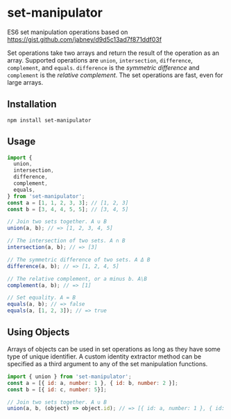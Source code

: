 set-manipulator
=========
ES6 set manipulation operations based on https://gist.github.com/jabney/d9d5c13ad7f871ddf03f

Set operations take two arrays and return the result of the operation as an array. Supported operations are `union`, `intersection`, `difference`, `complement`, and `equals`. `difference` is the _symmetric difference_ and `complement` is the _relative complement_. The set operations are fast, even for large arrays.

## Installation

```npm install set-manipulator```

## Usage

```javascript
import {
  union,
  intersection,
  difference,
  complement,
  equals,
} from 'set-manipulator';
const a = [1, 1, 2, 3, 3]; // [1, 2, 3]
const b = [3, 4, 4, 5, 5]; // [3, 4, 5]

// Join two sets together. A ∪ B
union(a, b); // => [1, 2, 3, 4, 5]

// The intersection of two sets. A ∩ B
intersection(a, b); // => [3]

// The symmetric difference of two sets. A Δ B
difference(a, b); // => [1, 2, 4, 5]

// The relative complement, or a minus b. A\B
complement(a, b); // => [1]

// Set equality. A = B
equals(a, b); // => false
equals(a, [1, 2, 3]); // => true
```

## Using Objects

Arrays of objects can be used in set operations as long as they have some type of unique identifier. A custom identity extractor method can be specified as a third argument to any of the set manipulation functions.

```javascript
import { union } from 'set-manipulator';
const a = [{ id: a, number: 1 }, { id: b, number: 2 }];
const b = [{ id: c, number: 5}];

// Join two sets together. A ∪ B
union(a, b, (object) => object.id); // => [{ id: a, number: 1 }, { id: b, number: 2 }, { id: c, number: 5 }];
```
